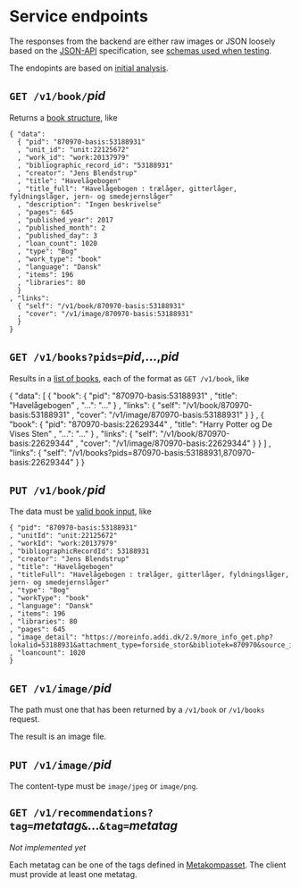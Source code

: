 # Service endpoints

The responses from the backend are either raw images or JSON loosely based on the [JSON-API](http://jsonapi.org/) specification, see [schemas used when testing](../src/integration/schemas/).

The endopints are based on [initial analysis](content-first-backend.png).

## `GET /v1/book/`*pid*

Returns a [book structure](../src/integration/schemas/book-data-out.json), like

    { "data":
      { "pid": "870970-basis:53188931"
      , "unit_id": "unit:22125672"
      , "work_id": "work:20137979"
      , "bibliographic_record_id": "53188931"
      , "creator": "Jens Blendstrup"
      , "title": "Havelågebogen"
      , "title_full": "Havelågebogen : trælåger, gitterlåger, fyldningslåger, jern- og smedejernslåger"
      , "description": "Ingen beskrivelse"
      , "pages": 645
      , "published_year": 2017
      , "published_month": 2
      , "published_day": 3
      , "loan_count": 1020
      , "type": "Bog"
      , "work_type": "book"
      , "language": "Dansk"
      , "items": 196
      , "libraries": 80
      }
    , "links":
      { "self": "/v1/book/870970-basis:53188931"
      , "cover": "/v1/image/870970-basis:53188931"
      }
    }

## `GET /v1/books?pids=`*pid*,...,*pid*

Results in a [list of books](../src/integration/schemas/books-data-out.json), each of the format as `GET /v1/book`, like

  { "data":
    [ { "book":
        { "pid": "870970-basis:53188931"
        , "title": "Havelågebogen"
        , "...": "..."
        }
      , "links":
        { "self": "/v1/book/870970-basis:53188931"
        , "cover": "/v1/image/870970-basis:53188931"
        }
      }
    , { "book":
        { "pid": "870970-basis:22629344"
        , "title": "Harry Potter og De Vises Sten"
        , "...": "..."
        }
      , "links":
        { "self": "/v1/book/870970-basis:22629344"
        , "cover": "/v1/image/870970-basis:22629344"
        }
      }
    ]
  , "links":
    { "self": "/v1/books?pids=870970-basis:53188931,870970-basis:22629344"
    }
  }

## `PUT /v1/book/`*pid*

The data must be [valid book input](../src/server/schemas/book-in.json), like

    { "pid": "870970-basis:53188931"
    , "unitId": "unit:22125672"
    , "workId": "work:20137979"
    , "bibliographicRecordId": 53188931
    , "creator": "Jens Blendstrup"
    , "title": "Havelågebogen"
    , "titleFull": "Havelågebogen : trælåger, gitterlåger, fyldningslåger, jern- og smedejernslåger"
    , "type": "Bog"
    , "workType": "book"
    , "language": "Dansk"
    , "items": 196
    , "libraries": 80
    , "pages": 645
    , "image_detail": "https://moreinfo.addi.dk/2.9/more_info_get.php?lokalid=53188931&attachment_type=forside_stor&bibliotek=870970&source_id=870970&key=d2cc02a57d78c7015725"
    , "loancount": 1020
    }

## `GET /v1/image/`*pid*

The path must one that has been returned by a `/v1/book` or `/v1/books` request.

The result is an image file.

## `PUT /v1/image/`*pid*

The content-type must be `image/jpeg` or `image/png`.

## `GET /v1/recommendations?tag=`*metatag*`&`...`&tag=`*metatag*

*Not implemented yet*

Each metatag can be one of the tags defined in [Metakompasset](https://github.com/DBCDK/metakompasset).  The client must provide at least one metatag.


